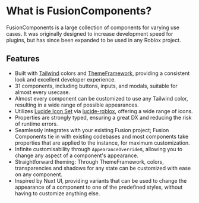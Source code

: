 # What is FusionComponents?

FusionComponents is a large collection of components for varying use cases. It was originally designed to increase development speed for plugins, but has since been expanded to be used in any Roblox project.

## Features

- Built with [Tailwind](https://github.com/virtualbutfake/tailwind) colors and [ThemeFramework](https://github.com/virtualbutfake/theme-framework), providing a consistent look and excellent developer experience.
- 31 components, including buttons, inputs, and modals, suitable for almost every usecase.
- Almost every component can be customized to use any Tailwind color, resulting in a wide range of possible appearances.
- Utilizes [Lucide Icon Set](https://lucide.dev) via [lucide-roblox](https://github.com/virtualbutfake/lucide-roblox), offering a wide range of icons.
- Properties are strongly typed, ensuring a great DX and reducing the risk of runtime errors.
- Seamlessly integrates with your existing Fusion project; Fusion Components tie in with existing codebases and most components take properties that are applied to the instance, for maximum customization.
- Infinite customisability through `AppearanceOverride`s, allowing you to change any aspect of a component's appearance.
- Straightforward theming: Through ThemeFramework, colors, transparencies and shadows for any state can be customized with ease on any component.
- Inspired by Nuxt UI, providing variants that can be used to change the appearance of a component to one of the predefined styles, without having to customize anything else.

